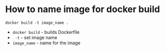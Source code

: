 # How to name image for docker build

```docker
docker build -t image_name .
```

- `docker build` - builds Dockerfile
- ` -t` - set image name
- `image_name` - name for the image

